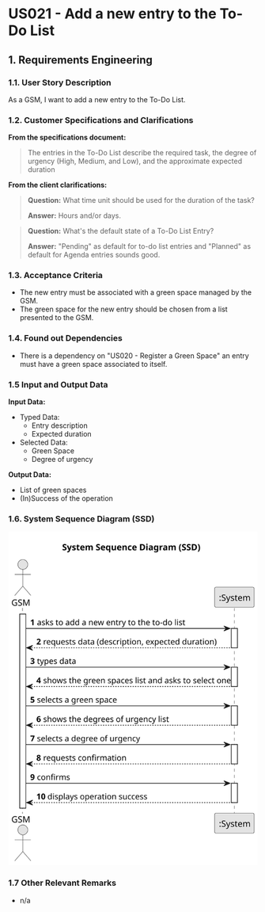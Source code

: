 # US021 - Add a new entry to the To-Do List


## 1. Requirements Engineering

### 1.1. User Story Description

As a GSM, I want to add a new entry to the To-Do List.

### 1.2. Customer Specifications and Clarifications 

**From the specifications document:**

> The entries in the To-Do List describe the required task, the degree of urgency (High, Medium, and Low), and the approximate expected duration

**From the client clarifications:**

> **Question:** What time unit should be used for the duration of the task?
>
> **Answer:** Hours and/or days.

> **Question:** What's the default state of a To-Do List Entry?
>
> **Answer:** "Pending" as default for to-do list entries and "Planned" as default for Agenda entries sounds good.

### 1.3. Acceptance Criteria

* The new entry must be associated with a green space managed by the GSM.
* The green space for the new entry should be chosen from a list presented to the GSM.

### 1.4. Found out Dependencies

* There is a dependency on "US020 - Register a Green Space" an entry must have a green space associated to itself.

### 1.5 Input and Output Data

**Input Data:**

* Typed Data:
    * Entry description
    * Expected duration
* Selected Data:
    * Green Space
    * Degree of urgency
  
**Output Data:**

* List of green spaces
* (In)Success of the operation


### 1.6. System Sequence Diagram (SSD)

![System Sequence Diagram - Alternative One](svg/us021-system-sequence-diagram.svg)

### 1.7 Other Relevant Remarks

* n/a
